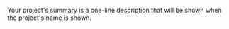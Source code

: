 Your project's summary is a one-line description that will be shown when the project's name is shown.